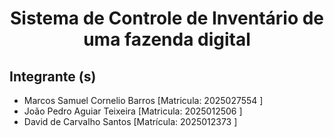 # <center> Sistema de Controle de Inventário de uma fazenda digital </center    >

## Integrante (s)

* Marcos Samuel Cornelio Barros [Matricula:  2025027554 ]
* João Pedro Aguiar Teixeira [Matricula: 2025012506 ]
* David de Carvalho Santos [Matrícula: 2025012373 ]

